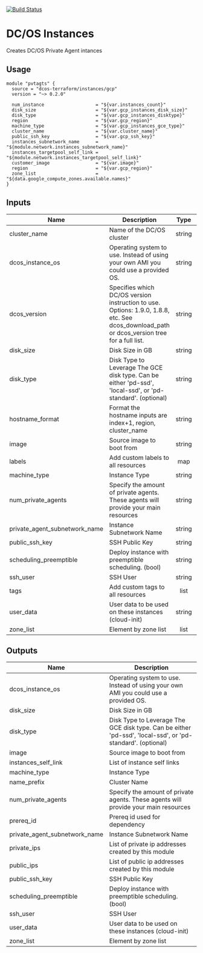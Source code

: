 [![Build Status](https://jenkins-terraform.mesosphere.com/service/dcos-terraform-jenkins/job/dcos-terraform/job/terraform-gcp-private-agents/job/master/badge/icon)](https://jenkins-terraform.mesosphere.com/service/dcos-terraform-jenkins/job/dcos-terraform/job/terraform-gcp-private-agents/job/master/)
# DC/OS Instances

Creates DC/OS Private Agent intances

## Usage

```hcl
module "pvtagts" {
  source = "dcos-terraform/instances/gcp"
  version = "~> 0.2.0"

  num_instance                   = "${var.instances_count}"
  disk_size                      = "${var.gcp_instances_disk_size}"
  disk_type                      = "${var.gcp_instances_disktype}"
  region                         = "${var.gcp_region}"
  machine_type                   = "${var.gcp_instances_gce_type}"
  cluster_name                   = "${var.cluster_name}"
  public_ssh_key                 = "${var.gcp_ssh_key}"
  instances_subnetwork_name      = "${module.network.instances_subnetwork_name}"
  instances_targetpool_self_link = "${module.network.instances_targetpool_self_link}"
  customer_image                 = "${var.image}"
  region                         = "${var.gcp_region}"
  zone_list                      = "${data.google_compute_zones.available.names}"
}
```


## Inputs

| Name | Description | Type | Default | Required |
|------|-------------|:----:|:-----:|:-----:|
| cluster_name | Name of the DC/OS cluster | string | - | yes |
| dcos_instance_os | Operating system to use. Instead of using your own AMI you could use a provided OS. | string | `centos_7.4` | no |
| dcos_version | Specifies which DC/OS version instruction to use. Options: 1.9.0, 1.8.8, etc. See dcos_download_path or dcos_version tree for a full list. | string | - | yes |
| disk_size | Disk Size in GB | string | - | yes |
| disk_type | Disk Type to Leverage The GCE disk type. Can be either 'pd-ssd', 'local-ssd', or 'pd-standard'. (optional) | string | - | yes |
| hostname_format | Format the hostname inputs are index+1, region, cluster_name | string | `%[3]s-privateagent%[1]d-%[2]s` | no |
| image | Source image to boot from | string | - | yes |
| labels | Add custom labels to all resources | map | `<map>` | no |
| machine_type | Instance Type | string | - | yes |
| num_private_agents | Specify the amount of private agents. These agents will provide your main resources | string | - | yes |
| private_agent_subnetwork_name | Instance Subnetwork Name | string | - | yes |
| public_ssh_key | SSH Public Key | string | - | yes |
| scheduling_preemptible | Deploy instance with preemptible scheduling. (bool) | string | `false` | no |
| ssh_user | SSH User | string | - | yes |
| tags | Add custom tags to all resources | list | `<list>` | no |
| user_data | User data to be used on these instances (cloud-init) | string | `` | no |
| zone_list | Element by zone list | list | `<list>` | no |

## Outputs

| Name | Description |
|------|-------------|
| dcos_instance_os | Operating system to use. Instead of using your own AMI you could use a provided OS. |
| disk_size | Disk Size in GB |
| disk_type | Disk Type to Leverage The GCE disk type. Can be either 'pd-ssd', 'local-ssd', or 'pd-standard'. (optional) |
| image | Source image to boot from |
| instances_self_link | List of instance self links |
| machine_type | Instance Type |
| name_prefix | Cluster Name |
| num_private_agents | Specify the amount of private agents. These agents will provide your main resources |
| prereq_id | Prereq id used for dependency |
| private_agent_subnetwork_name | Instance Subnetwork Name |
| private_ips | List of private ip addresses created by this module |
| public_ips | List of public ip addresses created by this module |
| public_ssh_key | SSH Public Key |
| scheduling_preemptible | Deploy instance with preemptible scheduling. (bool) |
| ssh_user | SSH User |
| user_data | User data to be used on these instances (cloud-init) |
| zone_list | Element by zone list |

